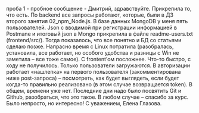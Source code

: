 
проба 1 - пробное сообщение - Дмитрий, здравствуйте. Прикрепила то, что есть. По backend все запросы работают, которые, были в ДЗ второго занятия 02_npm_Node.js. В базе данных MongoDB у меня пять пользователей. Json с вводимой при регистрации информацией в Postmane и итоговый json в Mongo прикрепила в файле readme-users.txt (frontend/src/). Тогда показалось, что все понятно и БД со статьями сделаю позже. Напрасно время с Linux потратила (разобралась, установила, все работает, но особого удобства и разницы с Win не заметила – все тоже самое). С frontent’ом посложнее. Что-то быстро, с ходу не получилось. Только пользователи загружаются. В авторизации работает «нашлепка» на первого пользователя (закомментирована ниже post-запроса) – посмотреть, как будет выглядеть, если будет когда-то правильно реализовано (в этом случае возвращается token). В общем, времени уже нет. Последние дни надо было посвятить Git и Github, разобраться, что это такое. В любом случае – спасибо за курс. Было непросто, но интересно!
С уважением, Елена Глазова.
